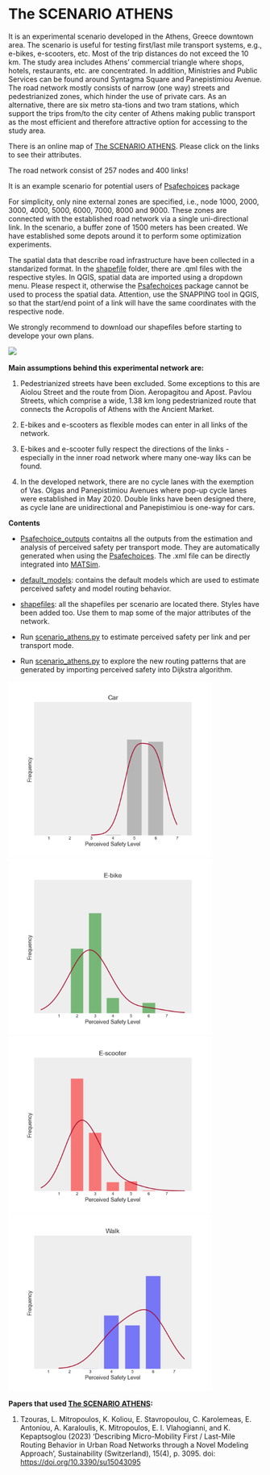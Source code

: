 # The SCENARIO ATHENS
It is an experimental scenario developed in the Athens, Greece downtown area. The scenario is useful for testing first/last mile transport systems, e.g., e-bikes, e-scooters, etc. Most of the trip distances do not exceed the 10 km. The study area includes Athens’ commercial triangle where shops, hotels, restaurants, etc. are concentrated. In addition, Ministries and Public Services can be found around Syntagma Square and Panepistimiou Avenue. The road network mostly consists of narrow (one way) streets and pedestrianized zones, which hinder the use of private cars. As an alternative, there are six metro sta-tions and two tram stations, which support the trips from/to the city center of Athens making public transport as the most efficient and therefore attractive option for accessing to the study area. 

There is an online map of [The SCENARIO ATHENS](https://lotentua.github.io/The_Scenario_Athens). Please click on the links to see their attributes.

The road network consist of 257 nodes and 400 links!

It is an example scenario for potential users of [Psafechoices](https://github.com/lotentua/Perceived_safety_choices/tree/main/Psafechoices) package

For simplicity, only nine external zones are specified, i.e., node 1000, 2000, 3000, 4000, 5000, 6000, 7000, 8000 and 9000. These zones are connected with the established road network via a single uni-directional link. In the scenario, a buffer zone of 1500 meters has been created. We have established some depots around it to perform some optimization experiments.

The spatial data that describe road infrastructure have been collected in a standarized format. In the [shapefile](https://github.com/lotentua/Perceived_safety_choices/tree/main/scenario_athens/shapefiles) folder, there are .qml files  with the respective styles. In QGIS, spatial data are imported using a dropdown menu. Please respect it, otherwise the [Psafechoices](https://github.com/lotentua/Perceived_safety_choices/tree/main/Psafechoices) package cannot be used to process the spatial data. Attention, use the SNAPPING tool in QGIS, so that the start/end point of a link will have the same coordinates with the respective node.

We strongly recommend to download our shapefiles before starting to develope your own plans.

<img src="https://github.com/lotentua/Perceived_safety_choices/assets/121678451/2bd4a5aa-6483-4e37-aa35-5d66b6832f95" height="650">

**Main assumptions behind this experimental network are:**
1) Pedestrianized streets have been excluded. Some exceptions to this are Aiolou Street and the route from Dion. Aeropagitou and Apost. Pavlou Streets, which comprise a wide, 1.38 km long pedestrianized route that connects the Acropolis of Athens with the Ancient Market.

2) E-bikes and e-scooters as flexible modes can enter in all links of the network.

3) E-bikes and e-scooter fully respect the directions of the links - especially in the inner road network where many one-way liks can be found.

4) In the developed network, there are no cycle lanes with the exemption of Vas. Olgas and Panepistimiou Avenues where pop-up cycle lanes were established in May 2020. Double links have been designed there, as cycle lane are unidirectional and Panepistimiou is one-way for cars.

**Contents**
- [Psafechoice_outputs](https://github.com/lotentua/Perceived_safety_choices/tree/main/scenario_athens/Psafechoices_outputs) contaitns all the outputs from the estimation and analysis of perceived safety per transport mode. They are automatically generated when using the [Psafechoices](https://github.com/lotentua/Perceived_safety_choices/tree/main/Psafechoices). The .xml file can be directly integrated into [MATSim]( https://github.com/matsim-org).

- [default_models](https://github.com/lotentua/Perceived_safety_choices/tree/main/scenario_athens/default_models): contains the default models which are used to estimate perceived safety and model routing behavior.

- [shapefiles](https://github.com/lotentua/Perceived_safety_choices/tree/main/scenario_athens/shapefiles): all the shapefiles per scenario are located there. Styles have been added too. Use them to map some of the major attributes of the network.

- Run [scenario_athens.py](https://github.com/lotentua/Perceived_safety_choices/blob/main/scenario_athens/scenario_athens.py) to estimate perceived safety per link and per transport mode.

- Run [scenario_athens.py](https://github.com/lotentua/Perceived_safety_choices/blob/main/scenario_athens/simulation_routing_athens.py) to explore the new routing patterns that are generated by importing perceived safety into Dijkstra algorithm.

<img src="https://github.com/lotentua/Perceived_safety_choices/blob/main/scenario_athens/Psafechoices_outputs/scenario0/sim4mtran_psafehist_car_scenario0.png" height="350"><img src="https://github.com/lotentua/Perceived_safety_choices/blob/main/scenario_athens/Psafechoices_outputs/scenario0/sim4mtran_psafehist_ebike_scenario0.png" height="350">
<img src="https://github.com/lotentua/Perceived_safety_choices/blob/main/scenario_athens/Psafechoices_outputs/scenario0/sim4mtran_psafehist_escooter_scenario0.png" height="350"><img src="https://github.com/lotentua/Perceived_safety_choices/blob/main/scenario_athens/Psafechoices_outputs/scenario0/sim4mtran_psafehist_walk_scenario0.png" height="350">
  
**Papers that used [The SCENARIO ATHENS](https://lotentua.github.io/The_Scenario_Athens):**
1. Tzouras, L. Mitropoulos, K. Koliou, E. Stavropoulou, C. Karolemeas, E. Antoniou, A. Karaloulis, K. Mitropoulos, E. I. Vlahogianni, and K. Kepaptsoglou (2023) ‘Describing Micro-Mobility First / Last-Mile Routing Behavior in Urban Road Networks through a Novel Modeling Approach’, Sustainability (Switzerland), 15(4), p. 3095. doi: https://doi.org/10.3390/su15043095
